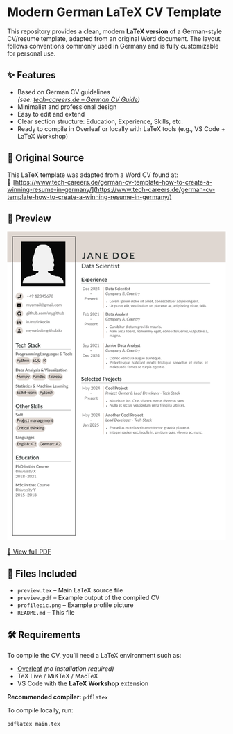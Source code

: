 # Modern German LaTeX CV Template

This repository provides a clean, modern **LaTeX version** of a German-style CV/resume template, adapted from an original Word document. The layout follows conventions commonly used in Germany and is fully customizable for personal use.

## ✨ Features

- Based on German CV guidelines  
  _(see: [tech-careers.de – German CV Guide](https://www.tech-careers.de/german-cv-template-how-to-create-a-winning-resume-in-germany/))_
- Minimalist and professional design
- Easy to edit and extend
- Clear section structure: Education, Experience, Skills, etc.
- Ready to compile in Overleaf or locally with LaTeX tools (e.g., VS Code + LaTeX Workshop)

## 📌 Original Source

This LaTeX template was adapted from a Word CV found at:  
🔗 [https://www.tech-careers.de/german-cv-template-how-to-create-a-winning-resume-in-germany/](https://www.tech-careers.de/german-cv-template-how-to-create-a-winning-resume-in-germany/)

## 📸 Preview

![CV Preview](preview.png)

[📄 View full PDF](PDF/preview.pdf)

## 📁 Files Included

- `preview.tex` – Main LaTeX source file
- `preview.pdf` – Example output of the compiled CV
- `profilepic.png` – Example profile picture
- `README.md` – This file

## 🛠️ Requirements

To compile the CV, you’ll need a LaTeX environment such as:

- [Overleaf](https://www.overleaf.com/) _(no installation required)_
- TeX Live / MiKTeX / MacTeX
- VS Code with the **LaTeX Workshop** extension

**Recommended compiler:** `pdflatex`

To compile locally, run:

```bash
pdflatex main.tex
```
